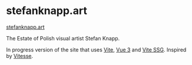 # stefanknapp.art

[stefanknapp.art](https://stefanknapp.art/)

The Estate of Polish visual artist Stefan Knapp.

In progress version of the site that uses [Vite](https://vitejs.dev), [Vue 3](https://vuejs.org/) and [Vite SSG](https://github.com/antfu/vite-ssg). Inspired by [Vitesse](https://github.com/antfu/vitesse).

